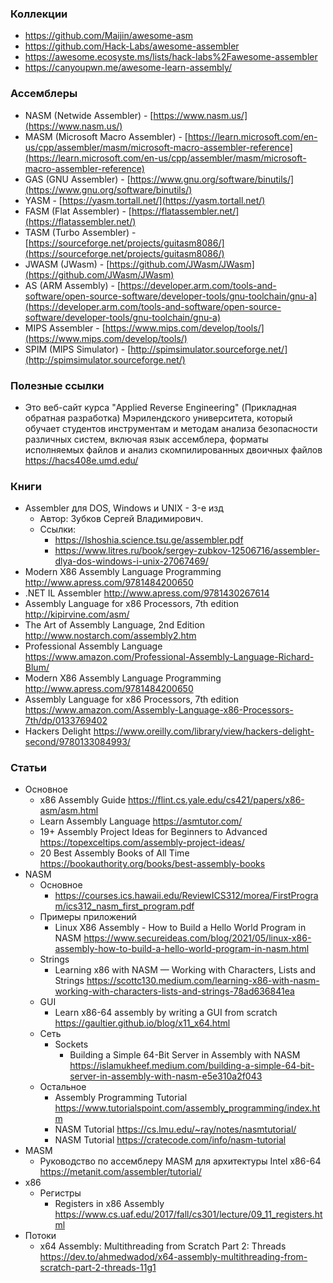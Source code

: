 
### Коллекции

- https://github.com/Maijin/awesome-asm
- https://github.com/Hack-Labs/awesome-assembler
- https://awesome.ecosyste.ms/lists/hack-labs%2Fawesome-assembler
- https://canyoupwn.me/awesome-learn-assembly/

### Ассемблеры

- NASM (Netwide Assembler) - [https://www.nasm.us/](https://www.nasm.us/)
- MASM (Microsoft Macro Assembler) - [https://learn.microsoft.com/en-us/cpp/assembler/masm/microsoft-macro-assembler-reference](https://learn.microsoft.com/en-us/cpp/assembler/masm/microsoft-macro-assembler-reference)
- GAS (GNU Assembler) - [https://www.gnu.org/software/binutils/](https://www.gnu.org/software/binutils/)
- YASM - [https://yasm.tortall.net/](https://yasm.tortall.net/)
- FASM (Flat Assembler) - [https://flatassembler.net/](https://flatassembler.net/)
- TASM (Turbo Assembler) - [https://sourceforge.net/projects/guitasm8086/](https://sourceforge.net/projects/guitasm8086/)
- JWASM (JWasm) - [https://github.com/JWasm/JWasm](https://github.com/JWasm/JWasm)
- AS (ARM Assembly) - [https://developer.arm.com/tools-and-software/open-source-software/developer-tools/gnu-toolchain/gnu-a](https://developer.arm.com/tools-and-software/open-source-software/developer-tools/gnu-toolchain/gnu-a)
- MIPS Assembler - [https://www.mips.com/develop/tools/](https://www.mips.com/develop/tools/)
- SPIM (MIPS Simulator) - [http://spimsimulator.sourceforge.net/](http://spimsimulator.sourceforge.net/)

### Полезные ссылки

- Это веб-сайт курса "Applied Reverse Engineering" (Прикладная обратная разработка) Мэрилендского университета, который обучает студентов инструментам и методам анализа безопасности различных систем, включая язык ассемблера, форматы исполняемых файлов и анализ скомпилированных двоичных файлов https://hacs408e.umd.edu/

### Книги

- Assembler для DOS, Windows и UNIX - 3-е
изд 
    - Автор: Зубков Сергей Владимирович.
    - Ссылки:
        - https://lshoshia.science.tsu.ge/assembler.pdf
        - https://www.litres.ru/book/sergey-zubkov-12506716/assembler-dlya-dos-windows-i-unix-27067469/
- Modern X86 Assembly Language Programming http://www.apress.com/9781484200650
- .NET IL Assembler http://www.apress.com/9781430267614
- Assembly Language for x86 Processors, 7th edition http://kipirvine.com/asm/
- The Art of Assembly Language, 2nd Edition http://www.nostarch.com/assembly2.htm
- Professional Assembly Language https://www.amazon.com/Professional-Assembly-Language-Richard-Blum/
- Modern X86 Assembly Language Programming http://www.apress.com/9781484200650
- Assembly Language for x86 Processors, 7th edition https://www.amazon.com/Assembly-Language-x86-Processors-7th/dp/0133769402
- Hackers Delight https://www.oreilly.com/library/view/hackers-delight-second/9780133084993/

### Статьи

- Основное
    - x86 Assembly Guide https://flint.cs.yale.edu/cs421/papers/x86-asm/asm.html
    - Learn Assembly Language https://asmtutor.com/
    - 19+ Assembly Project Ideas for Beginners to Advanced https://topexceltips.com/assembly-project-ideas/
    - 20 Best Assembly Books of All Time https://bookauthority.org/books/best-assembly-books
- NASM
    - Основное
        - https://courses.ics.hawaii.edu/ReviewICS312/morea/FirstProgram/ics312_nasm_first_program.pdf
    - Примеры приложений
        - Linux X86 Assembly - How to Build a Hello World Program in NASM https://www.secureideas.com/blog/2021/05/linux-x86-assembly-how-to-build-a-hello-world-program-in-nasm.html
    - Strings
        - Learning x86 with NASM — Working with Characters, Lists and Strings https://scottc130.medium.com/learning-x86-with-nasm-working-with-characters-lists-and-strings-78ad636841ea
    - GUI
        - Learn x86-64 assembly by writing a GUI from scratch https://gaultier.github.io/blog/x11_x64.html
    - Сеть
        - Sockets
            - Building a Simple 64-Bit Server in Assembly with NASM https://islamukheef.medium.com/building-a-simple-64-bit-server-in-assembly-with-nasm-e5e310a2f043
    - Остальное
        - Assembly Programming Tutorial https://www.tutorialspoint.com/assembly_programming/index.htm
        - NASM Tutorial https://cs.lmu.edu/~ray/notes/nasmtutorial/
        - NASM Tutorial https://cratecode.com/info/nasm-tutorial
- MASM
    - Руководство по ассемблеру MASM для архитектуры Intel x86-64 https://metanit.com/assembler/tutorial/
- x86
    - Регистры
        - Registers in x86 Assembly https://www.cs.uaf.edu/2017/fall/cs301/lecture/09_11_registers.html
- Потоки
    - x64 Assembly: Multithreading from Scratch Part 2: Threads https://dev.to/ahmedwadod/x64-assembly-multithreading-from-scratch-part-2-threads-11g1
